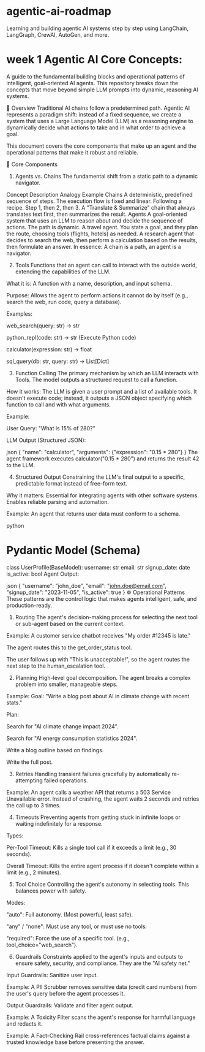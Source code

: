 # agentic-ai-roadmap
Learning and building agentic AI systems step by step using LangChain, LangGraph, CrewAI, AutoGen, and more.

# week 1 Agentic AI Core Concepts:
A guide to the fundamental building blocks and operational patterns of intelligent, goal-oriented AI agents. This repository breaks down the concepts that move beyond simple LLM prompts into dynamic, reasoning AI systems.

🧠 Overview
Traditional AI chains follow a predetermined path. Agentic AI represents a paradigm shift: instead of a fixed sequence, we create a system that uses a Large Language Model (LLM) as a reasoning engine to dynamically decide what actions to take and in what order to achieve a goal.

This document covers the core components that make up an agent and the operational patterns that make it robust and reliable.

🧱 Core Components
1. Agents vs. Chains
The fundamental shift from a static path to a dynamic navigator.

Concept	Description	Analogy	Example
Chains	A deterministic, predefined sequence of steps. The execution flow is fixed and linear.	Following a recipe. Step 1, then 2, then 3.	A "Translate & Summarize" chain that always translates text first, then summarizes the result.
Agents	A goal-oriented system that uses an LLM to reason about and decide the sequence of actions. The path is dynamic.	A travel agent. You state a goal, and they plan the route, choosing tools (flights, hotels) as needed.	A research agent that decides to search the web, then perform a calculation based on the results, then formulate an answer.
In essence: A chain is a path, an agent is a navigator.

2. Tools
Functions that an agent can call to interact with the outside world, extending the capabilities of the LLM.

What it is: A function with a name, description, and input schema.

Purpose: Allows the agent to perform actions it cannot do by itself (e.g., search the web, run code, query a database).

Examples:

web_search(query: str) -> str

python_repl(code: str) -> str (Execute Python code)

calculator(expression: str) -> float

sql_query(db: str, query: str) -> List[Dict]

3. Function Calling
The primary mechanism by which an LLM interacts with Tools. The model outputs a structured request to call a function.

How it works: The LLM is given a user prompt and a list of available tools. It doesn't execute code; instead, it outputs a JSON object specifying which function to call and with what arguments.

Example:

User Query: "What is 15% of 280?"

LLM Output (Structured JSON):

json
{
  "name": "calculator",
  "arguments": {"expression": "0.15 * 280"}
}
The agent framework executes calculator("0.15 * 280") and returns the result 42 to the LLM.

4. Structured Output
Constraining the LLM's final output to a specific, predictable format instead of free-form text.

Why it matters: Essential for integrating agents with other software systems. Enables reliable parsing and automation.

Example: An agent that returns user data must conform to a schema.

python
# Pydantic Model (Schema)
class UserProfile(BaseModel):
    username: str
    email: str
    signup_date: date
    is_active: bool
Agent Output:

json
{
  "username": "john_doe",
  "email": "john.doe@email.com",
  "signup_date": "2023-11-05",
  "is_active": true
}
⚙️ Operational Patterns
These patterns are the control logic that makes agents intelligent, safe, and production-ready.

1. Routing
The agent's decision-making process for selecting the next tool or sub-agent based on the current context.

Example: A customer service chatbot receives "My order #12345 is late."

The agent routes this to the get_order_status tool.

The user follows up with "This is unacceptable!", so the agent routes the next step to the human_escalation tool.

2. Planning
High-level goal decomposition. The agent breaks a complex problem into smaller, manageable steps.

Example: Goal: "Write a blog post about AI in climate change with recent stats."

Plan:

Search for "AI climate change impact 2024".

Search for "AI energy consumption statistics 2024".

Write a blog outline based on findings.

Write the full post.

3. Retries
Handling transient failures gracefully by automatically re-attempting failed operations.

Example: An agent calls a weather API that returns a 503 Service Unavailable error. Instead of crashing, the agent waits 2 seconds and retries the call up to 3 times.

4. Timeouts
Preventing agents from getting stuck in infinite loops or waiting indefinitely for a response.

Types:

Per-Tool Timeout: Kills a single tool call if it exceeds a limit (e.g., 30 seconds).

Overall Timeout: Kills the entire agent process if it doesn't complete within a limit (e.g., 2 minutes).

5. Tool Choice
Controlling the agent's autonomy in selecting tools. This balances power with safety.

Modes:

"auto": Full autonomy. (Most powerful, least safe).

"any" / "none": Must use any tool, or must use no tools.

"required": Force the use of a specific tool. (e.g., tool_choice="web_search").

6. Guardrails
Constraints applied to the agent's inputs and outputs to ensure safety, security, and compliance. They are the "AI safety net."

Input Guardrails: Sanitize user input.

Example: A PII Scrubber removes sensitive data (credit card numbers) from the user's query before the agent processes it.

Output Guardrails: Validate and filter agent output.

Example: A Toxicity Filter scans the agent's response for harmful language and redacts it.

Example: A Fact-Checking Rail cross-references factual claims against a trusted knowledge base before presenting the answer.





